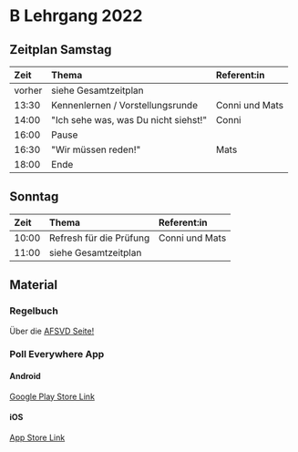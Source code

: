 # B Lehrgang 2022

## Zeitplan Samstag

|Zeit     |Thema      |Referent:in  |
|:---     |:---       |:---         |
|vorher   |siehe Gesamtzeitplan||
|13:30    |Kennenlernen / Vorstellungsrunde|Conni und Mats|
|14:00    |"Ich sehe was, was Du nicht siehst!"|Conni|
|16:00    |Pause|
|16:30    |"Wir müssen reden!"|Mats|
|18:00    |Ende||

## Sonntag

|Zeit     |Thema      |Referent:in  |
|:---     |:---       |:---         |
|10:00    |Refresh für die Prüfung|Conni und Mats|
|11:00   |siehe Gesamtzeitplan||

## Material

### Regelbuch

Über die [AFSVD Seite!](https://afsvd.de/downloads/)

### Poll Everywhere App

#### Android

[Google Play Store Link](https://play.google.com/store/apps/details?id=com.polleverywhere.mobile)

#### iOS

[App Store Link](https://apps.apple.com/us/app/poll-everywhere/id893375312)

